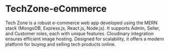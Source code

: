 # TechZone-eCommerce
Tech Zone is a robust e-commerce web app developed using the MERN stack (MongoDB, Express.js, React.js, Node.js). It supports Admin, Seller, and Customer roles, each with unique features. Cloudinary integration ensures efficient image hosting. Designed for scalability, it offers a modern platform for buying and selling tech products online.
